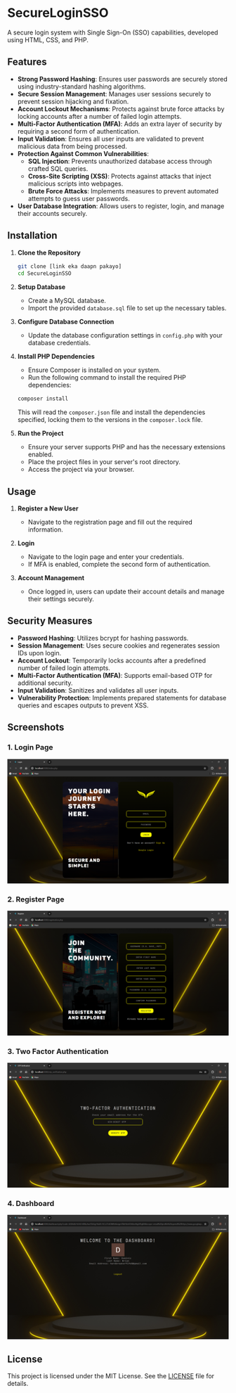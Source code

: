 # SecureLoginSSO

A secure login system with Single Sign-On (SSO) capabilities, developed using HTML, CSS, and PHP.

## Features

- **Strong Password Hashing**: Ensures user passwords are securely stored using industry-standard hashing algorithms.
- **Secure Session Management**: Manages user sessions securely to prevent session hijacking and fixation.
- **Account Lockout Mechanisms**: Protects against brute force attacks by locking accounts after a number of failed login attempts.
- **Multi-Factor Authentication (MFA)**: Adds an extra layer of security by requiring a second form of authentication.
- **Input Validation**: Ensures all user inputs are validated to prevent malicious data from being processed.
- **Protection Against Common Vulnerabilities**:
  - **SQL Injection**: Prevents unauthorized database access through crafted SQL queries.
  - **Cross-Site Scripting (XSS)**: Protects against attacks that inject malicious scripts into webpages.
  - **Brute Force Attacks**: Implements measures to prevent automated attempts to guess user passwords.
- **User Database Integration**: Allows users to register, login, and manage their accounts securely.

## Installation

1. **Clone the Repository**

   ```bash
   git clone [link eka daapn pakayo]
   cd SecureLoginSSO
   ```

2. **Setup Database**

   - Create a MySQL database.
   - Import the provided `database.sql` file to set up the necessary tables.

3. **Configure Database Connection**

   - Update the database configuration settings in `config.php` with your database credentials.

4. **Install PHP Dependencies**

   - Ensure Composer is installed on your system.
   - Run the following command to install the required PHP dependencies:

   ```bash
   composer install
   ```

   This will read the `composer.json` file and install the dependencies specified, locking them to the versions in the `composer.lock` file.

5. **Run the Project**

   - Ensure your server supports PHP and has the necessary extensions enabled.
   - Place the project files in your server's root directory.
   - Access the project via your browser.

## Usage

1. **Register a New User**

   - Navigate to the registration page and fill out the required information.

2. **Login**

   - Navigate to the login page and enter your credentials.
   - If MFA is enabled, complete the second form of authentication.

3. **Account Management**

   - Once logged in, users can update their account details and manage their settings securely.

## Security Measures

- **Password Hashing**: Utilizes bcrypt for hashing passwords.
- **Session Management**: Uses secure cookies and regenerates session IDs upon login.
- **Account Lockout**: Temporarily locks accounts after a predefined number of failed login attempts.
- **Multi-Factor Authentication (MFA)**: Supports email-based OTP for additional security.
- **Input Validation**: Sanitizes and validates all user inputs.
- **Vulnerability Protection**: Implements prepared statements for database queries and escapes outputs to prevent XSS.

## Screenshots

### 1. Login Page
![Login Page](screenshots/login.png)


### 2. Register Page
![Register Page](screenshots/register.png)


### 3. Two Factor Authentication
![Two Factor Authentication](screenshots/two-factor-authentication.png)


### 4. Dashboard
![Login Page](screenshots/dashboard.png)




## License

This project is licensed under the MIT License. See the [LICENSE](LICENSE) file for details.
